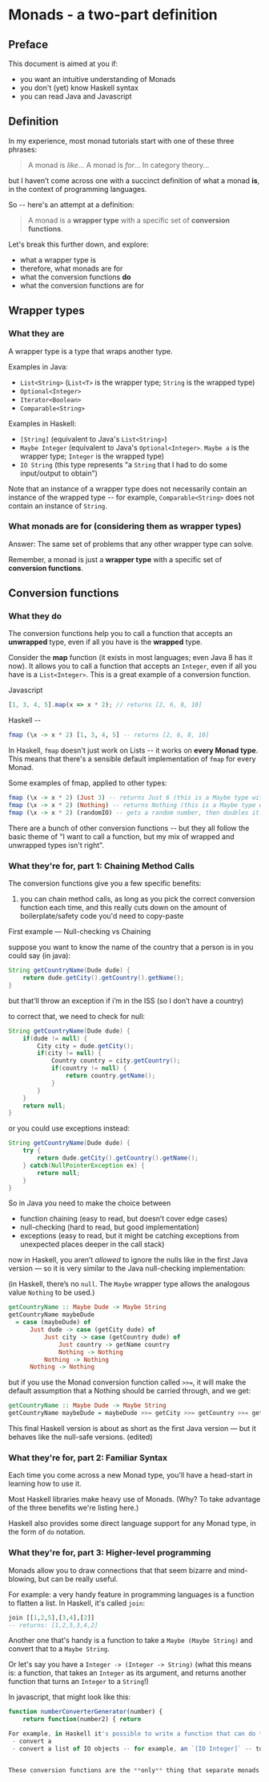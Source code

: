 # Monads - a two-part definition
## Preface

This document is aimed at you if:
 - you want an intuitive understanding of Monads
 - you don't (yet) know Haskell syntax
 - you can read Java and Javascript

## Definition

In my experience, most monad tutorials start with one of these three phrases:
> A monad is *like*...
> A monad is *for*...
> In category theory...

but I haven’t come across one with a succinct definition of what a monad **is**, in the context of programming languages.

So -- here's an attempt at a definition:

> A monad is a **wrapper type** with a specific set of **conversion functions**.

Let's break this further down, and explore:
- what a wrapper type is
- therefore, what monads are for
- what the conversion functions **do**
- what the conversion functions are for

## Wrapper types
### What they are

A wrapper type is a type that wraps another type.

Examples in Java:
 - `List<String>` (`List<T>` is the wrapper type; `String` is the wrapped type)
 - `Optional<Integer>`
 - `Iterator<Boolean>`
 - `Comparable<String>`

Examples in Haskell:
 - `[String]` (equivalent to Java's `List<String>`)
 - `Maybe Integer` (equivalent to Java's `Optional<Integer>`. `Maybe a` is the wrapper type; `Integer` is the wrapped type)
 - `IO String` (this type represents "a `String` that I had to do some input/output to obtain")

Note that an instance of a wrapper type does not necessarily contain an instance of the wrapped type -- for example, `Comparable<String>` does not contain an instance of `String`.

### What monads are for (considering them as wrapper types)
Answer: The same set of problems that any other wrapper type can solve.

Remember, a monad is just a **wrapper type** with a specific set of **conversion functions**.

## Conversion functions
### What they do
The conversion functions help you to call a function that accepts an **unwrapped** type, even if all you have is the **wrapped** type.

Consider the **map** function (it exists in most languages; even Java 8 has it now). It allows you to call a function that accepts an `Integer`, even if all you have is a `List<Integer>`. This is a great example of a conversion function.

Javascript
```javascript
[1, 3, 4, 5].map(x => x * 2); // returns [2, 6, 8, 10]
```

Haskell -- 
```haskell
fmap (\x -> x * 2) [1, 3, 4, 5] -- returns [2, 6, 8, 10]
```

In Haskell, `fmap` doesn't just work on Lists -- it works on **every Monad type**. This means that there's a sensible default implementation of `fmap` for every Monad.

Some examples of fmap, applied to other types:

```haskell
fmap (\x -> x * 2) (Just 3) -- returns Just 6 (this is a Maybe type with a value)
fmap (\x -> x * 2) (Nothing) -- returns Nothing (this is a Maybe type with no value)
fmap (\x -> x * 2) (randomIO) -- gets a random number, then doubles it. Note that random numbers in Haskell will be wrapped in the IO monad type, because "talking to the random number generator" is considered a form of I/O
```

There are a bunch of other conversion functions -- but they all follow the basic theme of "I want to call a function, but my mix of wrapped and unwrapped types isn't right".

### What they're for, part 1: Chaining Method Calls

The conversion functions give you a few specific benefits:
1. you can chain method calls, as long as you pick the correct conversion function each time, and this really cuts down on the amount of boilerplate/safety code you'd need to copy-paste

First example — Null-checking vs Chaining

suppose you want to know the name of the country that a person is in
you could say (in java):

```java
String getCountryName(Dude dude) {
    return dude.getCity().getCountry().getName();
}
```
but that’ll throw an exception if i’m in the ISS (so I don’t have a country)

to correct that, we need to check for null:
```java
String getCountryName(Dude dude) {
    if(dude != null) {
        City city = dude.getCity();
        if(city != null) {
            Country country = city.getCountry();
            if(country != null) {
                return country.getName();
            }
        }
    }
    return null;
}
```

or you could use exceptions instead:
```java
String getCountryName(Dude dude) {
    try {
        return dude.getCity().getCountry().getName();
    } catch(NullPointerException ex) {
        return null;
    }
}
```

So in Java you need to make the choice between
- function chaining (easy to read, but doesn’t cover edge cases)
- null-checking (hard to read, but good implementation)
- exceptions (easy to read, but it might be catching exceptions from unexpected places deeper in the call stack)

now in Haskell, you aren’t *allowed* to ignore the nulls like in the first Java version — so it is very similar to the Java null-checking implementation:

(in Haskell, there’s no `null`. The `Maybe` wrapper type allows the analogous value `Nothing` to be used.)
```haskell
getCountryName :: Maybe Dude -> Maybe String
getCountryName maybeDude
  = case (maybeDude) of
      Just dude -> case (getCity dude) of
          Just city -> case (getCountry dude) of
              Just country -> getName country
              Nothing -> Nothing
          Nothing -> Nothing
      Nothing -> Nothing
```

but if you use the Monad conversion function called `>>=`, it will make the default assumption that a Nothing should be carried through, and we get:
```haskell
getCountryName :: Maybe Dude -> Maybe String
getCountryName maybeDude = maybeDude >>= getCity >>= getCountry >>= getName
```

This final Haskell version is about as short as the first Java version — but it behaves like the null-safe versions. (edited)

### What they're for, part 2: Familiar Syntax
Each time you come across a new Monad type, you'll have a head-start in learning how to use it.

Most Haskell libraries make heavy use of Monads. (Why? To take advantage of the three benefits we're listing here.)

Haskell also provides some direct language support for any Monad type, in the form of `do` notation.

### What they're for, part 3: Higher-level programming

Monads allow you to draw connections that that seem bizarre and mind-blowing, but can be really useful.

For example: a very handy feature in programming languages is a function to flatten a list. In Haskell, it's called `join`:

```haskell
join [[1,2,5],[3,4],[2]]
-- returns: [1,2,5,3,4,2]
```

Another one that's handy is a function to take a `Maybe (Maybe String)` and convert that to a `Maybe String`.

Or let's say you have a `Integer -> (Integer -> String)` (what this means is: a function, that takes an `Integer` as its argument, and returns another function that turns an `Integer` to a `String`!)

In javascript, that might look like this:
```javascript
function numberConverterGenerator(number) {
    return function(number2) { return 

For example, in Haskell it's possible to write a function that can do **all** of these things:
 - convert a 
 - convert a list of IO objects -- for example, an `[IO Integer]` -- to an IO object wrapping a list -- eg, an `IO [Integer]`


These conversion functions are the **only** thing that separate monads from wrapper types in general.

